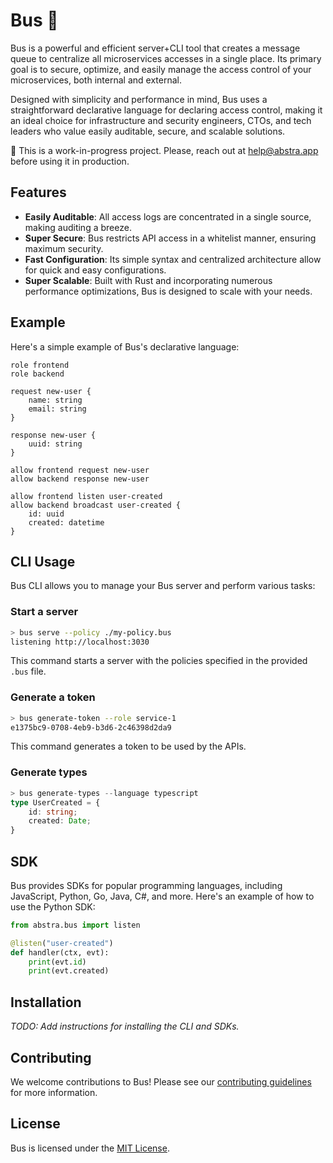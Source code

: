# Bus 🚌

Bus is a powerful and efficient server+CLI tool that creates a message queue to centralize all microservices accesses in a single place. Its primary goal is to secure, optimize, and easily manage the access control of your microservices, both internal and external.

Designed with simplicity and performance in mind, Bus uses a straightforward declarative language for declaring access control, making it an ideal choice for infrastructure and security engineers, CTOs, and tech leaders who value easily auditable, secure, and scalable solutions.

🚧 This is a work-in-progress project. Please, reach out at help@abstra.app before using it in production.

## Features

- **Easily Auditable**: All access logs are concentrated in a single source, making auditing a breeze.
- **Super Secure**: Bus restricts API access in a whitelist manner, ensuring maximum security.
- **Fast Configuration**: Its simple syntax and centralized architecture allow for quick and easy configurations.
- **Super Scalable**: Built with Rust and incorporating numerous performance optimizations, Bus is designed to scale with your needs.

## Example

Here's a simple example of Bus's declarative language:

```bus
role frontend
role backend

request new-user {
    name: string
    email: string
}

response new-user {
    uuid: string
}

allow frontend request new-user
allow backend response new-user

allow frontend listen user-created
allow backend broadcast user-created {
    id: uuid
    created: datetime
}
```

## CLI Usage

Bus CLI allows you to manage your Bus server and perform various tasks:

### Start a server

```bash
> bus serve --policy ./my-policy.bus
listening http://localhost:3030
```

This command starts a server with the policies specified in the provided `.bus` file.

### Generate a token

```bash
> bus generate-token --role service-1
e1375bc9-0708-4eb9-b3d6-2c46398d2da9
```

This command generates a token to be used by the APIs.

### Generate types

```ts
> bus generate-types --language typescript
type UserCreated = {
    id: string;
    created: Date;
}
```

## SDK

Bus provides SDKs for popular programming languages, including JavaScript, Python, Go, Java, C#, and more. Here's an example of how to use the Python SDK:

```python
from abstra.bus import listen

@listen("user-created")
def handler(ctx, evt):
    print(evt.id)
    print(evt.created)
```

## Installation

_TODO: Add instructions for installing the CLI and SDKs._

## Contributing

We welcome contributions to Bus! Please see our [contributing guidelines](CONTRIBUTING.md) for more information.

## License

Bus is licensed under the [MIT License](LICENSE).